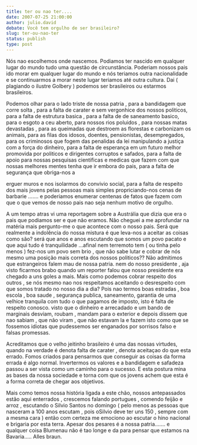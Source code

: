 ```yaml
---
title: ter ou nao ter....
date: 2007-07-25 21:00:00
author: julio.david
debate: Você tem orgulho de ser brasileiro?
slug: ter-ou-nao-ter
status: publish 
type: post
---
```


Nós nao escolhemos onde nascemos. Podiamos ter nascido em qualquer lugar do mundo tudo uma questão de circunstância. Poderiam nossos pais ido morar em qualquer lugar do mundo e nós teriamos outra nacionalidade e se continuarmos a morar neste lugar teriamos até outra cultura. Dai ( plagiando o ilustre Golbery ) podemos ser brasileiros ou estarmos brasileiros.   

Podemos olhar para o lado triste de nossa patria , para a bandidagem que corre solta , para a falta de carater e sem vergonhice dos nossos politicos, para a falta de estrutura basica , para a falta de de saneamento basico, para o esgoto a ceu aberto, para nossos rios poluidos , para nossas matas devastadas , para as queimadas que destroem as florestas e carbonizam os animais, para as filas dos idosos, doentes, pensionistas, desempregados, para os criminosos que fogem das penalidas da lei manipulando a justiça com a força do dinheiro, para a falta de esperança em um futuro melhor promovida por politicos e dirigentes corruptos e safados, para a falta de apoio para nossas pesquisas cientificas e medicas que fazem com que nossas melhores mentes tenha que ir embora do pais, para a falta de segurança que obriga-nos a  

erguer muros e nos isolarmos do convivio social, para a falta de respeito dos mais jovens pelas pessoas mais simples propriciando-nos cenas de barbarie ....... e poderiamos enumerar centenas de fatos que fazem com que o que vemos de nosso pais nao seja nenhum motivo de orgulho.   

A um tempo atras vi uma reportagem sobre a Austrália que dizia que era o pais que podiamos ser e que não eramos. Não cheguei a me aprofundar na matéria mais pergunto-me o que acontece com o nosso pais. Será que realmente a indolência do nossa mistura é que leva-nos a aceitar as coisas como são? será que anos e anos escutando que somos um povo pacato e que aqui tudo é tranquilidade ...afinal nem terremoto tem ( ou tinha pelo menos ) fez-nos um povo sem brio , que não sabe lutar e cobrar de nós mesmo uma posição mais correta dos nossos politicos?? Não admitimos que estrangeiros falem mau de nossa patria. nem do nosso presidente , aja visto ficarmos brabo quando um reporter falou que nosso presidente era chegado a uns goles a mais. Mais como podemos cobrar respeito dos outros , se nós mesmo nao nos respeitamos aceitando o desrespeito com que somos tratado no nosso dia a dia? Pois nao termos boas estradas , boa escola , boa saude , segurança publica, saneamento, garantia de uma velhice tranquila com tudo o que pagamos de imposto, isto é falta de respeito conosco. visto que o dinheiro e arrecadado e um bando de marginais desviam, roubam , mandam para o exterior e depois dissem que nao sabiam , que não viram , que não estavam la e fazem isto como que se fossemos idiotas que pudessemos ser enganados por sorrisos falso e falsas promessas.   

Acreditamos que o velho jeitinho brasileiro é uma das nossas virtudes, quando na verdade é denota falta de carater , denota aceitaçao do que esta errado. Fomos criados para pensarmos que conseguir as coisas da forma errada é algo normal. Invertermos os valores e a bandidagem e safadeza passou a ser vista como um caminho para o sucesso. E esta postura mina as bases da nossa sociedade e torna com que os jovens achem que esta é a forma correta de chegar aos objetivos.  

Mais como temos nossa história ligada a este chão, nossos antepassados estão aqui enterrados , crescemos falando portugues , comendo feijão e arroz , escutando o Silvio Santos no domingo ( pelo menos as pessoas que nasceram a 100 anos escutam , pois oSilvio deve ter uns 150 , sempre com a mesma cara ) então com certeza me emociono ao escutar o hino nacional e brigaria por esta terra. Apesar dos pesares é a nossa patria....... e qualquer coisa Blumenau não é tao longe e da para pensar que estamos na Bavaria..... Alles braun.
